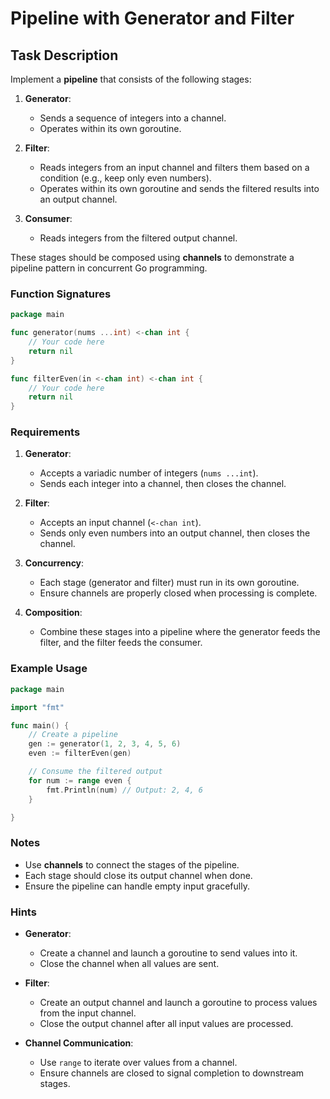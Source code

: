 # Pipeline with Generator and Filter

## Task Description

Implement a **pipeline** that consists of the following stages:

1. **Generator**:
    - Sends a sequence of integers into a channel.
    - Operates within its own goroutine.

2. **Filter**:
    - Reads integers from an input channel and filters them based on a condition (e.g., keep only even numbers).
    - Operates within its own goroutine and sends the filtered results into an output channel.

3. **Consumer**:
    - Reads integers from the filtered output channel.

These stages should be composed using **channels** to demonstrate a pipeline pattern in concurrent Go programming.

### Function Signatures

```go
package main

func generator(nums ...int) <-chan int {
	// Your code here
	return nil
}

func filterEven(in <-chan int) <-chan int {
	// Your code here
	return nil
}
```

### Requirements

1. **Generator**:
    - Accepts a variadic number of integers (`nums ...int`).
    - Sends each integer into a channel, then closes the channel.

2. **Filter**:
    - Accepts an input channel (`<-chan int`).
    - Sends only even numbers into an output channel, then closes the channel.

3. **Concurrency**:
    - Each stage (generator and filter) must run in its own goroutine.
    - Ensure channels are properly closed when processing is complete.

4. **Composition**:
    - Combine these stages into a pipeline where the generator feeds the filter, and the filter feeds the consumer.

### Example Usage

```go
package main

import "fmt"

func main() {
	// Create a pipeline
	gen := generator(1, 2, 3, 4, 5, 6)
	even := filterEven(gen)

	// Consume the filtered output
	for num := range even {
		fmt.Println(num) // Output: 2, 4, 6
	}

}
```

### Notes

- Use **channels** to connect the stages of the pipeline.
- Each stage should close its output channel when done.
- Ensure the pipeline can handle empty input gracefully.

### Hints

- **Generator**:
    - Create a channel and launch a goroutine to send values into it.
    - Close the channel when all values are sent.

- **Filter**:
    - Create an output channel and launch a goroutine to process values from the input channel.
    - Close the output channel after all input values are processed.

- **Channel Communication**:
    - Use `range` to iterate over values from a channel.
    - Ensure channels are closed to signal completion to downstream stages.
